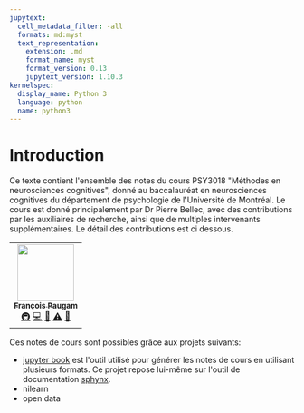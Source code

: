 ```yaml
---
jupytext:
  cell_metadata_filter: -all
  formats: md:myst
  text_representation:
    extension: .md
    format_name: myst
    format_version: 0.13
    jupytext_version: 1.10.3
kernelspec:
  display_name: Python 3
  language: python
  name: python3
---
```


# Introduction

Ce texte contient l'ensemble des notes du cours PSY3018 "Méthodes en neurosciences cognitives", donné au baccalauréat en neurosciences cognitives du département de psychologie de l'Université de Montréal. Le cours est donné principalement par Dr Pierre Bellec, avec des contributions par les auxiliaires de recherche, ainsi que de multiples intervenants supplémentaires. Le détail des contributions est ci dessous.

<table>
  <tr>
    <td align="center"><a href="https://github.com/FrancoisPgm"><img src="https://avatars.githubusercontent.com/u/35327799?v=4?s=100" width="100px;" alt=""/><br /><sub><b>François Paugam</b></sub></a><br /><a href="#infra-FrancoisPgm" title="Infrastructure (Hosting, Build-Tools, etc)">🚇</a> <a href="https://github.com/SIMEXP/load_confounds/commits?author=FrancoisPgm" title="Code">💻</a> <a href="https://github.com/SIMEXP/load_confounds/pulls?q=is%3Apr+reviewed-by%3AFrancoisPgm" title="Reviewed Pull Requests">👀</a> <a href="https://github.com/SIMEXP/load_confounds/commits?author=FrancoisPgm" title="Tests">⚠️</a> <a href="#data-FrancoisPgm" title="Data">🔣</a></td>
  </tr>
</table>

Ces notes de cours sont possibles grâce aux projets suivants:
 * [jupyter book]() est l'outil utilisé pour générer les notes de cours en utilisant plusieurs formats. Ce projet repose lui-même sur l'outil de documentation [sphynx]().
 * nilearn
 * open data
